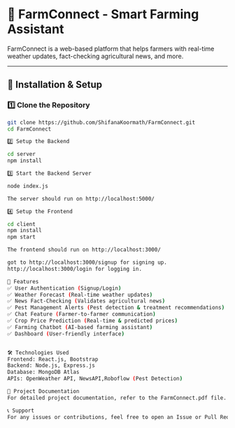 # 🌿 FarmConnect - Smart Farming Assistant

FarmConnect is a web-based platform that helps farmers with real-time weather updates, fact-checking agricultural news, and more.

---

## 🔧 Installation & Setup

### **1️⃣ Clone the Repository**
```bash
git clone https://github.com/ShifanaKoormath/FarmConnect.git
cd FarmConnect

2️⃣ Setup the Backend

cd server
npm install

3️⃣ Start the Backend Server

node index.js

The server should run on http://localhost:5000/

4️⃣ Setup the Frontend

cd client
npm install
npm start

The frontend should run on http://localhost:3000/

got to http://localhost:3000/signup for signing up.
http://localhost:3000/login for logging in.

🚀 Features
✅ User Authentication (Signup/Login)
✅ Weather Forecast (Real-time weather updates)
✅ News Fact-Checking (Validates agricultural news)
✅ Pest Management Alerts (Pest detection & treatment recommendations)
✅ Chat Feature (Farmer-to-farmer communication)
✅ Crop Price Prediction (Real-time & predicted prices)
✅ Farming Chatbot (AI-based farming assistant)
✅ Dashboard (User-friendly interface)


🛠️ Technologies Used
Frontend: React.js, Bootstrap
Backend: Node.js, Express.js
Database: MongoDB Atlas
APIs: OpenWeather API, NewsAPI,Roboflow (Pest Detection)

📄 Project Documentation
For detailed project documentation, refer to the FarmConnect.pdf file.

📞 Support
For any issues or contributions, feel free to open an Issue or Pull Request on GitHub.

